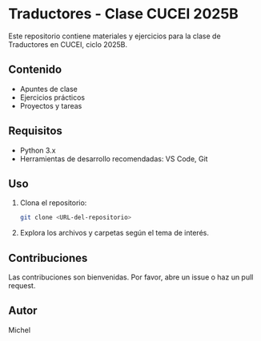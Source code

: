 # Traductores - Clase CUCEI 2025B

Este repositorio contiene materiales y ejercicios para la clase de Traductores en CUCEI, ciclo 2025B.

## Contenido

- Apuntes de clase
- Ejercicios prácticos
- Proyectos y tareas

## Requisitos

- Python 3.x
- Herramientas de desarrollo recomendadas: VS Code, Git

## Uso

1. Clona el repositorio:
   ```bash
   git clone <URL-del-repositorio>
   ```
2. Explora los archivos y carpetas según el tema de interés.

## Contribuciones

Las contribuciones son bienvenidas. Por favor, abre un issue o haz un pull request.

## Autor

Michel
